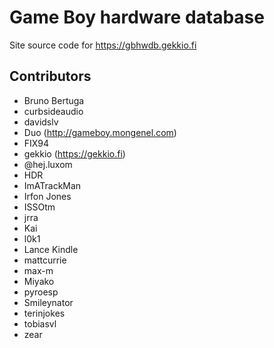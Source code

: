 # Game Boy hardware database

Site source code for https://gbhwdb.gekkio.fi

## Contributors

* Bruno Bertuga
* curbsideaudio
* davidslv
* Duo (http://gameboy.mongenel.com)
* FIX94
* gekkio (https://gekkio.fi)
* @hej.luxom
* HDR
* ImATrackMan
* Irfon Jones
* ISSOtm
* jrra
* Kai
* l0k1
* Lance Kindle
* mattcurrie
* max-m
* Miyako
* pyroesp
* Smileynator
* terinjokes
* tobiasvl
* zear
